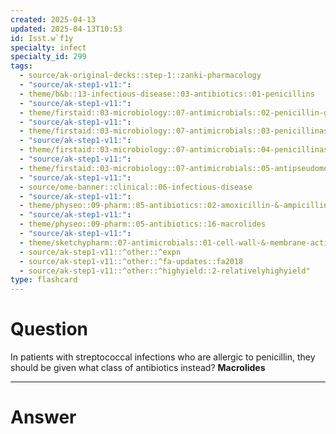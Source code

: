 ```yaml
---
created: 2025-04-13
updated: 2025-04-13T10:53
id: Isst.w`f1y
specialty: infect
specialty_id: 299
tags:
  - source/ak-original-decks::step-1::zanki-pharmacology
  - "source/ak-step1-v11:": 
  - theme/b&b::13-infectious-disease::03-antibiotics::01-penicillins
  - "source/ak-step1-v11:": 
  - theme/firstaid::03-microbiology::07-antimicrobials::02-penicillin-g-v
  - "source/ak-step1-v11:": 
  - theme/firstaid::03-microbiology::07-antimicrobials::03-penicillinase-sensitive-penicillins
  - "source/ak-step1-v11:": 
  - theme/firstaid::03-microbiology::07-antimicrobials::04-penicillinase-resistant-penicillins
  - "source/ak-step1-v11:": 
  - theme/firstaid::03-microbiology::07-antimicrobials::05-antipseudomonal-penicillins
  - "source/ak-step1-v11:": 
  - source/ome-banner::clinical::06-infectious-disease
  - "source/ak-step1-v11:": 
  - theme/physeo::09-pharm::05-antibiotics::02-amoxicillin-&-ampicillin
  - "source/ak-step1-v11:": 
  - theme/physeo::09-pharm::05-antibiotics::16-macrolides
  - "source/ak-step1-v11:": 
  - theme/sketchypharm::07-antimicrobials::01-cell-wall-&-membrane-active-antibiotics::03-ampicillin,-amoxicillin,-piperacillin,-ticarcillin::zanki-extra
  - source/ak-step1-v11::^other::^expn
  - source/ak-step1-v11::^other::^fa-updates::fa2018
  - source/ak-step1-v11::^other::^highyield::2-relativelyhighyield"
type: flashcard
---
```


# Question
In patients with streptococcal infections who are allergic to penicillin, they should be given what class of antibiotics instead?   **Macrolides**

---

# Answer
